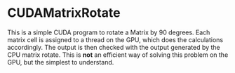 # CUDAMatrixRotate
This is a simple CUDA program to rotate a Matrix by 90 degrees. Each matrix cell is assigned to a thread on the GPU, which does the calculations accordingly. The output is then checked with the output generated by the CPU matrix rotate. This is **not** an efficient way of solving this problem on the GPU, but the simplest to understand. 
